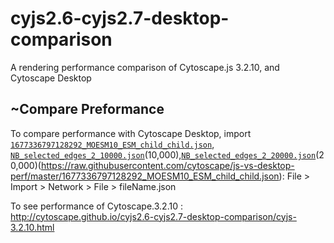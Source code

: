 # cyjs2.6-cyjs2.7-desktop-comparison
A rendering performance comparison of Cytoscape.js 3.2.10, and Cytoscape Desktop


## ~Compare Preformance
To compare performance with Cytoscape Desktop, import [`1677336797128292_MOESM10_ESM_child_child.json`](6,000), [`NB_selected_edges_2_10000.json`](https://raw.githubusercontent.com/cytoscape/cyjs2.6-cyjs2.7-desktop-comparison/master/NB_selected_edges_2_10000.json)(10,000),[`NB_selected_edges_2_20000.json`](https://raw.githubusercontent.com/cytoscape/cyjs2.6-cyjs2.7-desktop-comparison/master/NB_selected_edges_2_20000.json)(20,000)(https://raw.githubusercontent.com/cytoscape/js-vs-desktop-perf/master/1677336797128292_MOESM10_ESM_child_child.json): File > Import > Network > File > fileName.json

To see performance of Cytoscape.3.2.10 : http://cytoscape.github.io/cyjs2.6-cyjs2.7-desktop-comparison/cyjs-3.2.10.html